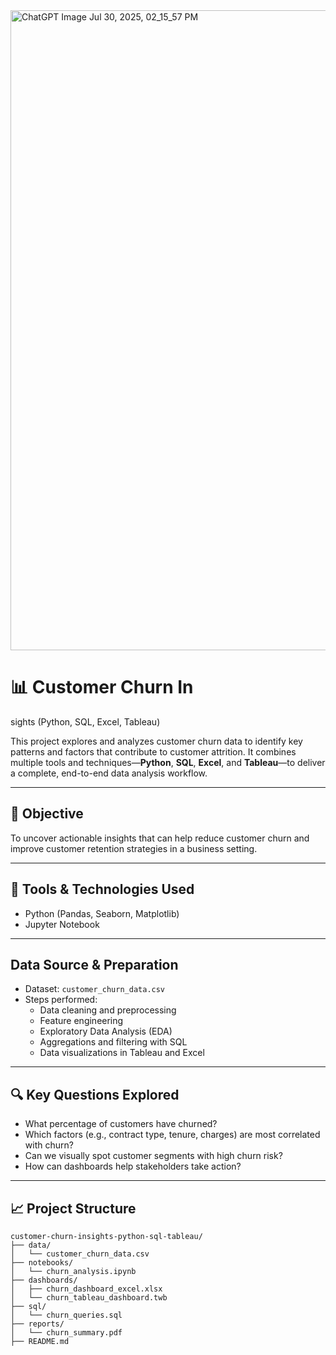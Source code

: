<img width="1536" height="1024" alt="ChatGPT Image Jul 30, 2025, 02_15_57 PM" src="https://github.com/user-attachments/assets/ed7ef6c1-35a9-402a-818f-b947feb507a4" />

# 📊 Customer Churn In
sights (Python, SQL, Excel, Tableau)

This project explores and analyzes customer churn data to identify key patterns and factors that contribute to customer attrition. It combines multiple tools and techniques—**Python**, **SQL**, **Excel**, and **Tableau**—to deliver a complete, end-to-end data analysis workflow.

---

## 🧠 Objective

To uncover actionable insights that can help reduce customer churn and improve customer retention strategies in a business setting.

---

## 📁 Tools & Technologies Used

-  Python (Pandas, Seaborn, Matplotlib)
-  Jupyter Notebook
---

##  Data Source & Preparation

- Dataset: `customer_churn_data.csv`  
- Steps performed:
  - Data cleaning and preprocessing
  - Feature engineering
  - Exploratory Data Analysis (EDA)
  - Aggregations and filtering with SQL
  - Data visualizations in Tableau and Excel

---

## 🔍 Key Questions Explored

- What percentage of customers have churned?
- Which factors (e.g., contract type, tenure, charges) are most correlated with churn?
- Can we visually spot customer segments with high churn risk?
- How can dashboards help stakeholders take action?

---

## 📈 Project Structure

```
customer-churn-insights-python-sql-tableau/
├── data/
│   └── customer_churn_data.csv
├── notebooks/
│   └── churn_analysis.ipynb
├── dashboards/
│   ├── churn_dashboard_excel.xlsx
│   └── churn_tableau_dashboard.twb
├── sql/
│   └── churn_queries.sql
├── reports/
│   └── churn_summary.pdf
├── README.md
```
